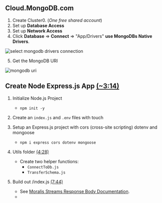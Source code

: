 
## Cloud.MongoDB.com

1. Create Cluster0. (_One free shared account_)
2. Set up **Database Access**
3. Set up **Network Access**
4. Click **Database** => **Connect** => "App/Drivers" **use MongoDBs Native Drivers**.

![select mongodb drivers connection](https://i.imgur.com/rBnm1Nu.png)

5. Get the MongoDB URI

![mongodb uri](https://i.imgur.com/lvB1PKt.png)



## Create Node Express.js App [(~3:14)](https://youtu.be/AeBKBt0V2zE?t=194)

1. Initialize Node.js Project
    - `npm init -y`
2. Create an `index.js` and `.env` files with touch

3. Setup an Express.js project with cors (cross-site scripting) dotenv and mongoose
    - `npm i express cors dotenv mongoose`


4. Utils folder [(4:28)](https://youtu.be/AeBKBt0V2zE?t=268)
    - Create two helper functions: 
        - `ConnectToDb.js`
        - `TransferSchema.js`

5. Build out /index.js [(7:44)](https://youtu.be/AeBKBt0V2zE?t=464)
    - See [Moralis Streams Response Body Documentation](https://docs.moralis.io/streams-api/evm/response-body).
    - 


